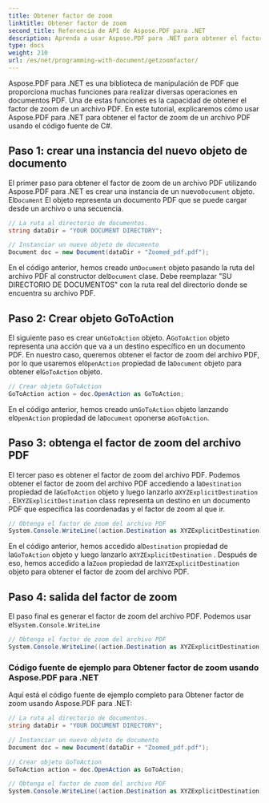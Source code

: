 ```yaml
---
title: Obtener factor de zoom
linktitle: Obtener factor de zoom
second_title: Referencia de API de Aspose.PDF para .NET
description: Aprenda a usar Aspose.PDF para .NET para obtener el factor de zoom de un archivo PDF con esta guía paso a paso.
type: docs
weight: 210
url: /es/net/programming-with-document/getzoomfactor/
---
```

Aspose.PDF para .NET es una biblioteca de manipulación de PDF que proporciona muchas funciones para realizar diversas operaciones en documentos PDF. Una de estas funciones es la capacidad de obtener el factor de zoom de un archivo PDF. En este tutorial, explicaremos cómo usar Aspose.PDF para .NET para obtener el factor de zoom de un archivo PDF usando el código fuente de C#.


## Paso 1: crear una instancia del nuevo objeto de documento

 El primer paso para obtener el factor de zoom de un archivo PDF utilizando Aspose.PDF para .NET es crear una instancia de un nuevo`Document` objeto. El`Document` El objeto representa un documento PDF que se puede cargar desde un archivo o una secuencia.

```csharp
// La ruta al directorio de documentos.
string dataDir = "YOUR DOCUMENT DIRECTORY";

// Instanciar un nuevo objeto de documento
Document doc = new Document(dataDir + "Zoomed_pdf.pdf");
```

 En el código anterior, hemos creado un`Document` objeto pasando la ruta del archivo PDF al constructor del`Document` clase. Debe reemplazar "SU DIRECTORIO DE DOCUMENTOS" con la ruta real del directorio donde se encuentra su archivo PDF.

## Paso 2: Crear objeto GoToAction

 El siguiente paso es crear un`GoToAction` objeto. A`GoToAction` objeto representa una acción que va a un destino específico en un documento PDF. En nuestro caso, queremos obtener el factor de zoom del archivo PDF, por lo que usaremos el`OpenAction` propiedad de la`Document` objeto para obtener el`GoToAction` objeto.

```csharp
// Crear objeto GoToAction
GoToAction action = doc.OpenAction as GoToAction;
```

 En el código anterior, hemos creado un`GoToAction` objeto lanzando el`OpenAction` propiedad de la`Document` oponerse a`GoToAction`.

## Paso 3: obtenga el factor de zoom del archivo PDF

El tercer paso es obtener el factor de zoom del archivo PDF. Podemos obtener el factor de zoom del archivo PDF accediendo a la`Destination` propiedad de la`GoToAction` objeto y luego lanzarlo a`XYZExplicitDestination` . El`XYZExplicitDestination` class representa un destino en un documento PDF que especifica las coordenadas y el factor de zoom al que ir.

```csharp
// Obtenga el factor de zoom del archivo PDF
System.Console.WriteLine((action.Destination as XYZExplicitDestination).Zoom); // Valor de zoom del documento;
```

 En el código anterior, hemos accedido al`Destination` propiedad de la`GoToAction` objeto y luego lanzarlo a`XYZExplicitDestination` . Después de eso, hemos accedido a la`Zoom` propiedad de la`XYZExplicitDestination` objeto para obtener el factor de zoom del archivo PDF.

## Paso 4: salida del factor de zoom

 El paso final es generar el factor de zoom del archivo PDF. Podemos usar el`System.Console.WriteLine`

```csharp
// Obtenga el factor de zoom del archivo PDF
System.Console.WriteLine((action.Destination as XYZExplicitDestination).Zoom); // Valor de zoom del documento;
```        

### Código fuente de ejemplo para Obtener factor de zoom usando Aspose.PDF para .NET

Aquí está el código fuente de ejemplo completo para Obtener factor de zoom usando Aspose.PDF para .NET:

```csharp
// La ruta al directorio de documentos.
string dataDir = "YOUR DOCUMENT DIRECTORY";

// Instanciar un nuevo objeto de documento
Document doc = new Document(dataDir + "Zoomed_pdf.pdf");

// Crear objeto GoToAction
GoToAction action = doc.OpenAction as GoToAction;

// Obtenga el factor de zoom del archivo PDF
System.Console.WriteLine((action.Destination as XYZExplicitDestination).Zoom); // Valor de zoom del documento;
```
